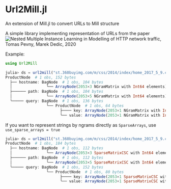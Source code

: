 # Url2Mill.jl
An extension of Mill.jl to convert URLs to Mill structure


A simple library implementing representation of URLs from the paper ![Nested Multiple Instance Learning in Modelling of HTTP network traffic, Tomas Pevny, Marek Dedic, 2020](https://arxiv.org/abs/2002.04059)

Example:
```julia
using Url2Mill

julia> ds = url2mill("st.360buyimg.com/m/css/2014/index/home_2017_5_9.css?v=jd201705182030")
ProductNode  # 1 obs, 152 bytes
  ├── hostname: BagNode  # 1 obs, 104 bytes
  │               ╰── ArrayNode(2053×3 NGramMatrix with Int64 elements)  # 3 obs, 166 bytes
  ├────── path: BagNode  # 1 obs, 104 bytes
  │               ╰── ArrayNode(2053×5 NGramMatrix with Int64 elements)  # 5 obs, 214 bytes
  ╰───── query: BagNode  # 1 obs, 136 bytes
                  ╰── ProductNode  # 1 obs, 64 bytes
                        ├──── key: ArrayNode(2053×1 NGramMatrix with Int64 elements)  # 1 o ⋯
                        ╰── value: ArrayNode(2053×1 NGramMatrix with Int64 elements)  # 1 o ⋯

```
If you want to represent strings by ngrams directly as `SparseArrays`, use `use_sparse_arrays = true`
```julia
julia> ds = url2mill("st.360buyimg.com/m/css/2014/index/home_2017_5_9.css?v=jd201705182030";use_sparse_arrays = true)
ProductNode  # 1 obs, 184 bytes
  ├── hostname: BagNode  # 1 obs, 112 bytes
  │               ╰── ArrayNode(2053×3 SparseMatrixCSC with Int64 elements)  # 3 obs, 552 b ⋯
  ├────── path: BagNode  # 1 obs, 112 bytes
  │               ╰── ArrayNode(2053×5 SparseMatrixCSC with Int64 elements)  # 5 obs, 888 b ⋯
  ╰───── query: BagNode  # 1 obs, 152 bytes
                  ╰── ProductNode  # 1 obs, 80 bytes
                        ├──── key: ArrayNode(2053×1 SparseMatrixCSC with Int64 elements)  # ⋯
                        ╰── value: ArrayNode(2053×1 SparseMatrixCSC with Int64 elements)  # ⋯
```
